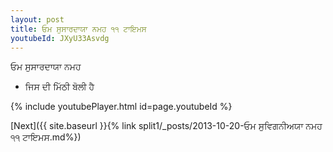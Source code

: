 ```yaml
---
layout: post
title: ਓਮ ਸੁਸਾਰਦਾਯਾ ਨਮਹ ੧੧ ਟਾਇਮਸ
youtubeId: JXyU33Asvdg
---
```

 
 
 ਓਮ ਸੁਸਾਰਦਾਯਾ ਨਮਹ  
 
 -  ਜਿਸ ਦੀ ਮਿੱਠੀ ਬੋਲੀ ਹੈ 
 
  
 
  
 
 
 
 
 
 


{% include youtubePlayer.html id=page.youtubeId %}
 
[Next]({{ site.baseurl }}{% link  split1/_posts/2013-10-20-ਓਮ ਸੁਵਿਗਨੀਅਯਾ ਨਮਹ ੧੧ ਟਾਇਮਸ.md%})
 
